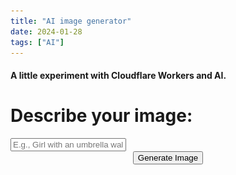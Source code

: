 ```yaml
---
title: "AI image generator"
date: 2024-01-28
tags: ["AI"]
---
```

#### A little experiment with Cloudflare Workers and AI.

  <h1>Describe your image:</h1>


  <input type="text" id="prompt" placeholder="E.g., Girl with an umbrella walking in the rain">

  <center><button class=aimgen onclick="generateImage()">Generate Image</button></center>
  <br>

<!-- Add a loading tile -->
<div id="loading" style="display: none;">
  <center>Image generation can take up to a minute.</center>
  <center><img src="infinite-spinner.svg" alt="Loading Spinner"></center>
</div>

<center>
  <div id="result">
    <!-- Image will be displayed here -->
  </div>
  <br>
  <!-- Add Save Image button, initially hidden -->
  <button id="saveButton" class=aimgen style="display: none;" onclick="saveImage()">Save Image</button>
</center>

<script>
  async function generateImage() {
     // Hide the Save Image button
    document.getElementById('saveButton').style.display = 'none';

    const promptInput = document.getElementById('prompt').value;
    const resultDiv = document.getElementById('result');
    const loadingDiv = document.getElementById('loading');
    const saveButton = document.getElementById('saveButton');
    const userIdKey = 'userId';
    
    
    // Retrieve userId from local storage if it exists
    let userId = localStorage.getItem(userIdKey);

    // If userId doesn't exist in local storage, generate a new one
    if (!userId) {
    userId = generateUserId();
    localStorage.setItem(userIdKey, userId);
    }


    // Clear the error message
    resultDiv.innerHTML = '';

    // Show the loading tile
    loadingDiv.style.display = 'block';

    let loadingVisible = true;

    try {
      // Send user input to the worker
      const response = await fetch(`https://worker-quiet-glitter-4606.davis-vilcans.workers.dev/?input=${encodeURIComponent(promptInput)}`);

      const imageData = await response.blob();

      // Display the image
      const myImage = new Image();
      myImage.crossOrigin = "anonymous";
      myImage.src = URL.createObjectURL(imageData);

      // Hide the loading tile when the image is loaded
      myImage.onload = function() {
        loadingDiv.style.display = 'none';
        resultDiv.appendChild(myImage);
        loadingVisible = false;
        // Show the Save Image button when an image is present
        saveButton.style.display = 'block';
      };
    } catch (error) {
      console.error('Error:', error.message);
      // Show a generic error message in the result div
      resultDiv.innerHTML = 'Oops, something went wrong! Please try again.';
      // Hide the loading tile on error
      loadingDiv.style.display = 'none';
      loadingVisible = false;
      // Hide the Save Image button when there is an error
      saveButton.style.display = 'none';
    }

    // Set a timeout to hide loading screen and show error message after two minutes
    setTimeout(() => {
      if (loadingVisible && getComputedStyle(loadingDiv).display === 'block') {
        loadingDiv.style.display = 'none';
        resultDiv.innerHTML = 'Oops, something went wrong! The request took too long. Please try again.';
        // Hide the Save Image button when there is an error
        saveButton.style.display = 'none';
      }
    }, 1200000); // 120000 milliseconds = 2 minutes
  }

  // Function to save the displayed image
  function saveImage() {
    const resultDiv = document.getElementById('result');
    const images = resultDiv.getElementsByTagName('img');

    if (images.length > 0) {
      const link = document.createElement('a');
      const canvas = document.createElement('canvas');
      const context = canvas.getContext('2d');

      canvas.width = images[0].naturalWidth;
      canvas.height = images[0].naturalHeight;
      context.drawImage(images[0], 0, 0);

      link.href = canvas.toDataURL();
      link.download = 'generated_image.png';
      link.click();
    } else {
      console.error('No image to save.');
    }
  }
</script>

</body>
</html>
   

